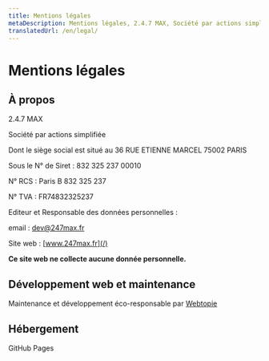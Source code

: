 ```yaml
---
title: Mentions légales
metaDescription: Mentions légales, 2.4.7 MAX, Société par actions simplifiée dont le siège social est situé au 36 RUE ETIENNE MARCEL 75002 PARIS.
translatedUrl: /en/legal/
---
```


# Mentions légales

## À propos

2.4.7 MAX

Société par actions simplifiée

Dont le siège social est situé au 36 RUE ETIENNE MARCEL 75002 PARIS

Sous le N° de Siret : 832 325 237 00010

N° RCS : Paris B 832 325 237

N° TVA : FR74832325237

Editeur et Responsable des données personnelles : 

email&nbsp;: [dev@247max.fr](mailto:dev@247max.fr)

Site web&nbsp;: [www.247max.fr](/)

**Ce site web ne collecte aucune donnée personnelle.**

## Développement web et maintenance

Maintenance et développement éco-responsable par [Webtopie](https://webtopie.fr)

## Hébergement

GitHub Pages